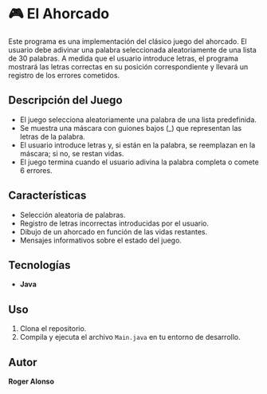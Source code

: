 # 🎮 El Ahorcado

Este programa es una implementación del clásico juego del ahorcado. El usuario debe adivinar una palabra seleccionada aleatoriamente de una lista de 30 palabras. A medida que el usuario introduce letras, el programa mostrará las letras correctas en su posición correspondiente y llevará un registro de los errores cometidos.

## Descripción del Juego

- El juego selecciona aleatoriamente una palabra de una lista predefinida.
- Se muestra una máscara con guiones bajos (_) que representan las letras de la palabra.
- El usuario introduce letras y, si están en la palabra, se reemplazan en la máscara; si no, se restan vidas.
- El juego termina cuando el usuario adivina la palabra completa o comete 6 errores.

## Características

- Selección aleatoria de palabras.
- Registro de letras incorrectas introducidas por el usuario.
- Dibujo de un ahorcado en función de las vidas restantes.
- Mensajes informativos sobre el estado del juego.

## Tecnologías

- **Java**

## Uso

1. Clona el repositorio.
2. Compila y ejecuta el archivo `Main.java` en tu entorno de desarrollo.

## Autor

**Roger Alonso**
